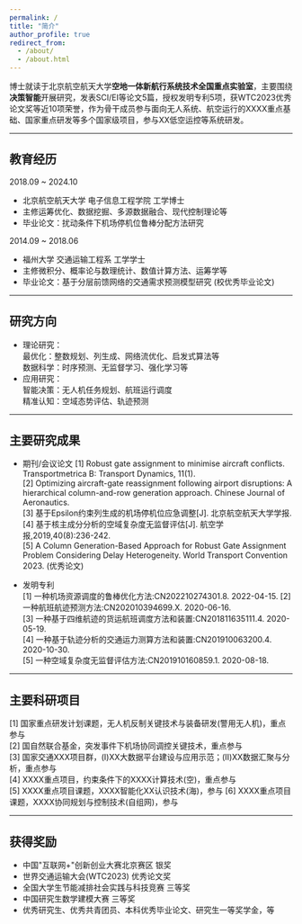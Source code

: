 ```yaml
---
permalink: /
title: "简介"
author_profile: true
redirect_from: 
  - /about/
  - /about.html
---
```


博士就读于北京航空航天大学**空地一体新航行系统技术全国重点实验室**，主要围绕**决策智能**开展研究，发表SCI/EI等论文5篇，授权发明专利5项，获WTC2023优秀论文奖等近10项荣誉，作为骨干成员参与面向无人系统、航空运行的XXXX重点基础、国家重点研发等多个国家级项目，参与XX低空运控等系统研发。

---
## 教育经历  
2018.09 ~ 2024.10     
- 北京航空航天大学 电子信息工程学院  工学博士  
- 主修运筹优化、数据挖掘、多源数据融合、现代控制理论等  
- 毕业论文：扰动条件下机场停机位鲁棒分配方法研究   


2014.09 ~ 2018.06 
- 福州大学 交通运输工程系  工学学士 
- 主修微积分、概率论与数理统计、数值计算方法、运筹学等  
- 毕业论文：基于分层前馈网络的交通需求预测模型研究 (校优秀毕业论文)   

---
## 研究方向  
- 理论研究：  
    最优化：整数规划、列生成、网络流优化、启发式算法等  
    数据科学：时序预测、无监督学习、强化学习等  
- 应用研究：  
    智能决策：无人机任务规划、航班运行调度  
    精准认知：空域态势评估、轨迹预测  

---
## 主要研究成果
- 期刊/会议论文 
[1] Robust gate assignment to minimise aircraft conflicts. Transportmetrica B: Transport Dynamics, 11(1).  
[2] Optimizing aircraft-gate reassignment following airport disruptions: A hierarchical column-and-row generation approach. Chinese Journal of Aeronautics.  
[3] 基于Epsilon约束列生成的机场停机位应急调整[J]. 北京航空航天大学学报.  
[4] 基于核主成分分析的空域复杂度无监督评估[J]. 航空学报,2019,40(8):236-242.   
[5] A Column Generation-Based Approach for Robust Gate Assignment Problem Considering Delay Heterogeneity. World Transport Convention 2023. (优秀论文)  

- 发明专利  
[1] 一种机场资源调度的鲁棒优化方法:CN202210274301.8. 2022-04-15. 
[2] 一种航班航迹预测方法:CN202010394699.X. 2020-06-16.  
[3] 一种基于四维航迹的货运航班调度方法和装置:CN201811635111.4. 2020-05-19.  
[4] 一种基于轨迹分析的交通运力测算方法和装置:CN201910063200.4. 2020-10-30.  
[5] 一种空域复杂度无监督评估方法:CN201910160859.1. 2020-08-18. 

---
## 主要科研项目
[1] 国家重点研发计划课题，无人机反制关键技术与装备研发(警用无人机)，重点参与  
[2] 国自然联合基金，突发事件下机场协同调控关键技术，重点参与  
[3] 国家交通XXX项目群，(I)XX大数据平台建设与应用示范；(II)XX数据汇聚与分析，重点参与  
[4] XXXX重点项目，约束条件下的XXXX计算技术(空)，重点参与   
[5] XXXX重点项目课题，XXXX智能化XX认识技术(海)，参与 
[6] XXXX重点项目课题，XXXX协同规划与控制技术(自组网)，参与 


---
## 获得奖励
- 中国"互联网+"创新创业大赛北京赛区 银奖  
- 世界交通运输大会(WTC2023) 优秀论文奖  
- 全国大学生节能减排社会实践与科技竞赛 三等奖  
- 中国研究生数学建模大赛 三等奖  
- 优秀研究生、优秀共青团员、本科优秀毕业论文、研究生一等奖学金，等 

